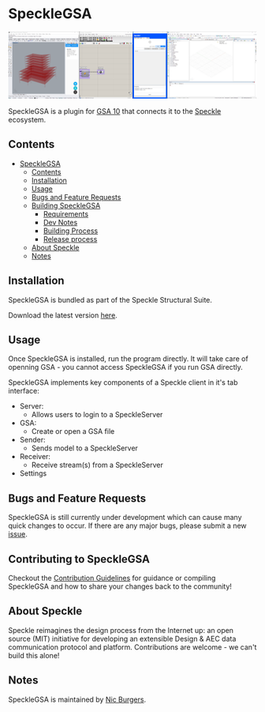 # SpeckleGSA
![specklegsa-demo](https://github.com/arup-group/speckleGSA/blob/master/readme/demo.gif?raw=true)

SpeckleGSA is a plugin for [GSA 10](https://www.oasys-software.com/products/structural/gsa/) that connects it to the [Speckle](https://speckle.systems) ecosystem.

## Contents

- [SpeckleGSA](#specklegsa)
  - [Contents](#contents)
  - [Installation](#installation)
  - [Usage](#usage)
  - [Bugs and Feature Requests](#bugs-and-feature-requests)
  - [Building SpeckleGSA](#building-specklegsa)
    - [Requirements](#requirements)
    - [Dev Notes](#dev-notes)
    - [Building Process](#building-process)
    - [Release process](#release-process)
  - [About Speckle](#about-speckle)
  - [Notes](#notes)

## Installation

SpeckleGSA is bundled as part of the Speckle Structural Suite. 


Download the latest version [here](https://github.com/arup-group/specklestructuralsuite-installer/releases).

## Usage

Once SpeckleGSA is installed, run the program directly. It will take care of openning GSA - you cannot access SpeckleGSA if you run GSA directly.

SpeckleGSA implements key components of a Speckle client in it's tab interface:
- Server:
    - Allows users to login to a SpeckleServer
- GSA:
    - Create or open a GSA file
- Sender:
    - Sends model to a SpeckleServer
- Receiver:
    - Receive stream(s) from a SpeckleServer
- Settings

## Bugs and Feature Requests

SpeckleGSA is still currently under development which can cause many quick changes to occur. If there are any major bugs, please submit a new [issue](https://github.com/arup-group/speckleGSA/issues).

## Contributing to SpeckleGSA

Checkout the [Contribution Guidelines](https://github.com/arup-group/speckleGSA/blob/master/CONTRIBUTING.md) for guidance or compiling SpeckleGSA and how to share your changes back to the community!

## About Speckle

Speckle reimagines the design process from the Internet up: an open source (MIT) initiative for developing an extensible Design & AEC data communication protocol and platform. Contributions are welcome - we can't build this alone!

## Notes

SpeckleGSA is maintained by [Nic Burgers](https://github.com/nic-burgers-arup).
